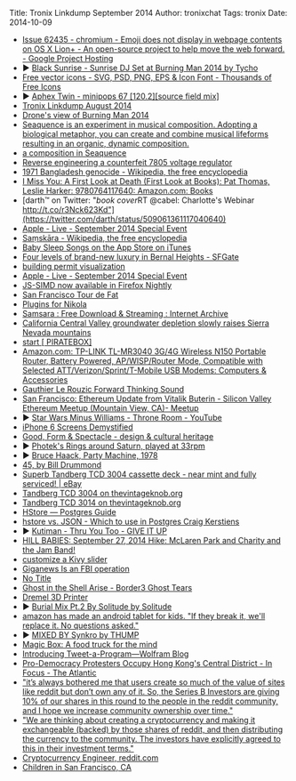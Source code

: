 Title:  Tronix Linkdump September 2014
Author: tronixchat
Tags:   tronix
Date:   2014-10-09

- [Issue 62435 -  chromium -  Emoji does not display in webpage contents on OS X Lion+ -  An open-source project to help move the web forward. - Google Project Hosting](https://code.google.com/p/chromium/issues/detail?id=62435)
- <span class='embed_button'>&#9654;</span> [Black Sunrise - Sunrise DJ Set at Burning Man 2014 by Tycho](https://soundcloud.com/tycho/black-sunrise-sunrise-dj-set-at-burning-man-2014)
- [Free vector icons - SVG, PSD, PNG, EPS & Icon Font - Thousands of Free Icons](http://www.flaticon.com/)
- <span class='embed_button'>&#9654;</span> [Aphex Twin - minipops 67 [120.2][source field mix]](https://www.youtube.com/watch?v=RUAJ8KLGqis)
- [Tronix Linkdump August 2014](http://bitstream.io/tronix-linkdump-august-2014.html)
- [Drone's view of Burning Man 2014](http://vimeo.com/105365388)
- [Seaquence is an experiment in musical composition. Adopting a biological metaphor, you can create and combine musical lifeforms resulting in an organic, dynamic composition.](http://seaquence.org/)
- [a composition in Seaquence](http://seaquence.org/v3bj)
- [Reverse engineering a counterfeit 7805 voltage regulator](http://www.righto.com/2014/09/reverse-engineering-counterfeit-7805.html)
- [1971 Bangladesh genocide - Wikipedia, the free encyclopedia](https://en.wikipedia.org/wiki/1971_Bangladesh_genocide)
- [I Miss You: A First Look at Death (First Look at Books): Pat Thomas, Leslie Harker: 9780764117640: Amazon.com: Books](http://www.amazon.com/Miss-You-First-Death-Books/dp/0764117645/ref=sr_1_1?ie=UTF8&qid=1410208880&sr=8-1&keywords=first+book+about+death)
- [darth™  on Twitter: "*book cover*RT @cabel: Charlotte's Webinar http://t.co/r3Nck623Kd"](https://twitter.com/darth/status/509061361117040640)
- [Apple - Live - September 2014 Special Event](http://www.apple.com/live/)
- [Saṃskāra - Wikipedia, the free encyclopedia](http://en.wikipedia.org/wiki/Saṃskāra)
- [Baby Sleep Songs on the App Store on iTunes](https://itunes.apple.com/us/app/baby-sleep-songs/id879466444?ls=1&mt=8)
- [Four levels of brand-new luxury in Bernal Heights - SFGate](http://www.sfgate.com/realestate/article/Four-levels-of-brand-new-luxury-in-Bernal-Heights-5736795.php?cmpid=hp-hc-realestate)
- [building permit visualization](https://buildingeye.com/)
- [Apple - Live - September 2014 Special Event](http://www.apple.com/live/2014-sept-event/)
- [JS-SIMD now available in Firefox Nightly](https://sunfishcode.github.io/blog/2014/09/09/js-simd.html)
- [San Francisco Tour de Fat](http://www.newbelgium.com/events/tour-de-fat/san-francisco.aspx)
- [Plugins for Nikola](http://plugins.getnikola.com/#iarchiver)
- [Samsara : Free Download & Streaming : Internet Archive](https://archive.org/details/Samsara-movie)
- [California Central Valley groundwater depletion slowly raises Sierra Nevada mountains](http://phys.org/news/2014-05-california-mountains-groundwater-depleted-state.html)
- [start        [ PIRATEBOX]](http://piratebox.cc/)
- [Amazon.com: TP-LINK TL-MR3040 3G/4G Wireless N150 Portable Router, Battery Powered, AP/WISP/Router Mode, Compatible with Selected ATT/Verizon/Sprint/T-Mobile USB Modems: Computers & Accessories](http://www.amazon.com/exec/obidos/ASIN/B0088PPFP4/pira0e-20/)
- [Gauthier Le Rouzic Forward Thinking Sound](http://www.gauthierlerouzic.com/fr/ForwardThinkingSound.html)
- [San Francisco: Ethereum Update from Vitalik Buterin - Silicon Valley Ethereum Meetup (Mountain View, CA)- Meetup](http://www.meetup.com/EthereumSiliconValley/events/204831352/?a=ea1_grp&rv=ea1&_af_eid=204831352&_af=event)
- <span class='embed_button'>&#9654;</span> [Star Wars Minus Williams - Throne Room - YouTube](https://www.youtube.com/watch?v=Tj-GZJhfBmI#)
- [iPhone 6 Screens Demystified](http://www.paintcodeapp.com/news/iphone-6-screens-demystified)
- [Good, Form & Spectacle - design & cultural heritage](http://goodformandspectacle.com/)
- <span class='embed_button'>&#9654;</span> [Photek's Rings around Saturn, played at 33rpm](https://www.youtube.com/watch?v=M0vNtAHHcko)
- <span class='embed_button'>&#9654;</span> [Bruce Haack, Party Machine, 1978](https://www.youtube.com/watch?v=Cox-6Lwx0Nw)
- [45, by Bill Drummond](https://openlibrary.org/works/OL7975943W/45_New_Edition)
- [Superb Tandberg TCD 3004 cassette deck - near mint and fully serviced! | eBay](http://www.ebay.co.uk/itm/Superb-Tandberg-TCD-3004-cassette-deck-near-mint-and-fully-serviced-/400591519313)
- [Tandberg TCD 3004 on thevintageknob.org](http://www.thevintageknob.org/tandberg-TCD_3004.html)
- [Tandberg TCD 3014 on thevintageknob.org](http://www.thevintageknob.org/tandberg-TCD_3014.html)
- [HStore — Postgres Guide](http://postgresguide.com/sexy/hstore.html)
- [hstore vs. JSON - Which to use in Postgres Craig Kerstiens](http://www.craigkerstiens.com/2013/07/03/hstore-vs-json/)
- <span class='embed_button'>&#9654;</span> [Kutiman - Thru You Too - GIVE IT UP](https://www.youtube.com/watch?v=WoHxoz_0ykI)
- [HILL BABIES: September 27, 2014 Hike: McLaren Park and Charity and the Jam Band!](http://hillbabiessf.blogspot.com/2014/09/september-27-2014-hike-mclaren-park-and.html)
- [customize a Kivy slider](https://groups.google.com/d/msg/kivy-users/LDhMr-MKQ6k/qkSYhGRKqSEJ)
- [Giganews Is an FBI operation](http://cryptome.org/2014/09/giganews-fbi.htm)
- [No Title](http://musicbrainz.org/ws/2/release/86e70a6a-b356-4ad7-a73e-f1e4d87d55b8?inc=media)
- [Ghost in the Shell Arise - Border3 Ghost Tears](http://vimeo.com/99503548)
- [Dremel 3D Printer](http://3dprinter.dremel.com/)
- <span class='embed_button'>&#9654;</span> [Burial Mix Pt.2 By Solitude by Solitude](https://soundcloud.com/solitude/burial-mix-pt2)
- [amazon has made an android tablet for kids. "If they break it, we'll replace it. No questions asked."](http://www.amazon.com/dp/B00LOR524M/)
- <span class='embed_button'>&#9654;</span> [MIXED BY Synkro by THUMP](https://soundcloud.com/thump/mixed-by-synkro-1)
- [Magic Box: A food truck for the mind](https://www.kickstarter.com/projects/1739867291/the-sustainable-magic-box-inspire-create-educate)
- [Introducing Tweet-a-Program—Wolfram Blog](http://blog.wolfram.com/2014/09/18/introducing-tweet-a-program/)
- [Pro-Democracy Protesters Occupy Hong Kong's Central District - In Focus - The Atlantic](http://www.theatlantic.com/infocus/2014/09/pro-democracy-protesters-occupy-hong-kongs-central-district/100822/)
- ["it’s always bothered me that users create so much of the value of sites like reddit but don’t own any of it.  So, the Series B Investors are giving 10% of our shares in this round to the people in the reddit community, and I hope we increase community ownership over time."](http://blog.samaltman.com/reddit)
- ["We are thinking about creating a cryptocurrency and making it exchangeable (backed) by those shares of reddit, and then distributing the currency to the community. The investors have explicitly agreed to this in their investment terms."](https://pay.reddit.com/r/blog/comments/2hwpmm/fundraising_for_reddit/ckwph30)
- [Cryptocurrency Engineer, reddit.com](https://jobs.lever.co/reddit/6ce6a242-00d1-49c4-9bed-c34f26445ee7)
- [Children in San Francisco, CA](http://youarehere.cc/a/ChildrenMap/sf.html)
